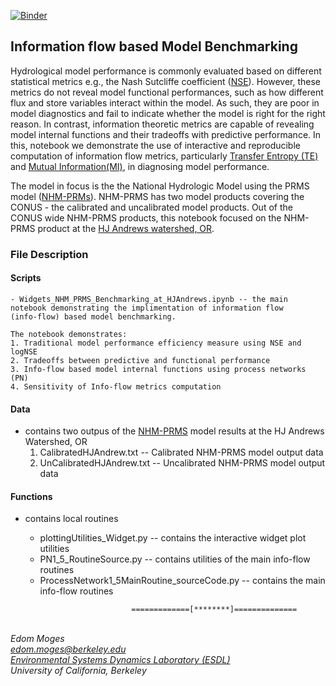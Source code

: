 [![Binder](https://mybinder.org/badge_logo.svg)](https://mybinder.org/v2/gh/EMscience/NHM_PRMS_Bechmarking/HEAD)

## Information flow based Model Benchmarking

Hydrological model performance is commonly evaluated based on different statistical metrics e.g., 
the Nash Sutcliffe coefficient ([NSE](https://en.wikipedia.org/wiki/Nash%E2%80%93Sutcliffe_model_efficiency_coefficient)). 
However, these metrics do not reveal model functional performances, such as how different flux and store variables interact 
within the model. As such, they are poor in model diagnostics and fail to indicate whether the model is right for the right 
reason. In contrast, information theoretic metrics are capable of revealing model internal functions and their tradeoffs with
predictive performance. In this, notebook we demonstrate the use of interactive and reproducible computation of information 
flow metrics, particularly [Transfer Entropy (TE)](https://en.wikipedia.org/wiki/Transfer_entropy) and 
[Mutual Information(MI)](https://en.wikipedia.org/wiki/Mutual_information), in diagnosing model performance.

The model in focus is the the National Hydrologic Model using the PRMS model ([NHM-PRMs]()). 
NHM-PRMS has two model products covering the CONUS - the calibrated and uncalibrated model products. 
Out of the CONUS wide NHM-PRMS products, this notebook focused on the NHM-PRMS product at the 
[HJ Andrews watershed, OR](https://andrewsforest.oregonstate.edu/). 

### File Description

#### Scripts
	- Widgets_NHM_PRMS_Benchmarking_at_HJAndrews.ipynb -- the main notebook demonstrating the implimentation of information flow 
	(info-flow) based model benchmarking.

	The notebook demonstrates:
	1. Traditional model performance efficiency measure using NSE and logNSE
	2. Tradeoffs between predictive and functional performance
	3. Info-flow based model internal functions using process networks (PN)
	4. Sensitivity of Info-flow metrics computation

#### Data
- contains two outpus of the [NHM-PRMS](https://pubs.er.usgs.gov/publication/tm6B9) model results at the HJ Andrews Watershed, OR
	1. CalibratedHJAndrew.txt -- Calibrated NHM-PRMS model output data
	2. UnCalibratedHJAndrew.txt -- Uncalibrated NHM-PRMS model output data



#### Functions 

- contains local routines 

	- plottingUtilities_Widget.py -- contains the interactive widget plot utilities
	- PN1_5_RoutineSource.py -- contains utilities of the main info-flow routines
	- ProcessNetwork1_5MainRoutine_sourceCode.py -- contains the main info-flow routines
>>
                               =============[********]============== 
\
*Edom Moges* \
*edom.moges@berkeley.edu* \
*[Environmental Systems Dynamics Laboratory (ESDL)](https://www.esdlberkeley.com/)*\
*University of California, Berkeley* 
